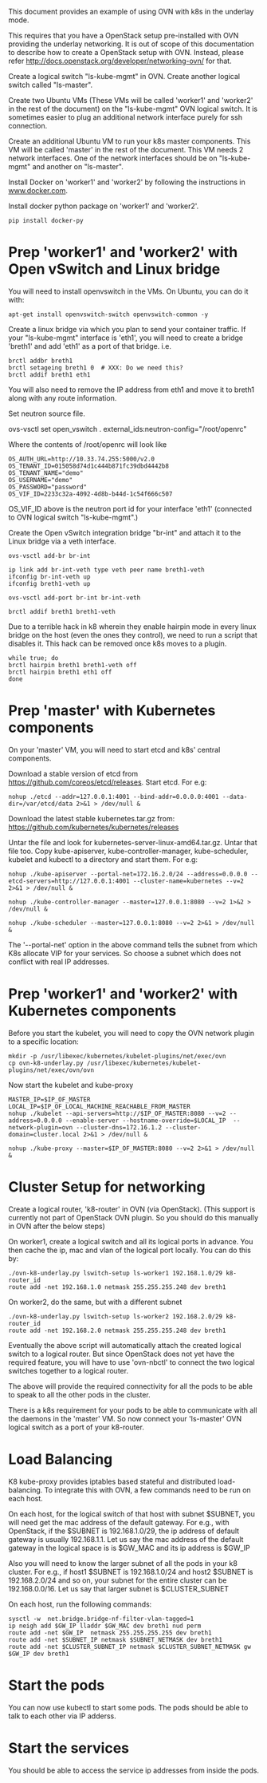 This document provides an example of using OVN with k8s in the underlay mode.

This requires that you have a OpenStack setup pre-installed with OVN
providing the underlay networking.  It is out of scope of this documentation
to describe how to create a OpenStack setup with OVN. Instead, please refer
http://docs.openstack.org/developer/networking-ovn/ for that.

Create a logical switch "ls-kube-mgmt" in OVN. Create another logical switch
called "ls-master".

Create two Ubuntu VMs (These VMs will be called 'worker1' and 'worker2' in
the rest of the document) on the "ls-kube-mgmt" OVN logical switch.  It is
sometimes easier to plug an additional network interface purely for
ssh connection.

Create an additional Ubuntu VM to run your k8s master components. This VM
will be called 'master' in the rest of the document. This VM needs 2 network
interfaces. One of the network interfaces should be on "ls-kube-mgmt" and
another on "ls-master".

Install Docker on 'worker1' and 'worker2' by following the instructions in
www.docker.com.

Install docker python package on 'worker1' and 'worker2'.

```
pip install docker-py
```

Prep 'worker1' and 'worker2' with Open vSwitch and Linux bridge
==============================================================

You will need to install openvswitch in the VMs. On Ubuntu, you can do it with:
```
apt-get install openvswitch-switch openvswitch-common -y
```

Create a linux bridge via which you plan to send your container
traffic. If your "ls-kube-mgmt" interface is 'eth1', you will need to create
a bridge 'breth1' and add 'eth1' as a port of that bridge. i.e.

```
brctl addbr breth1
brctl setageing breth1 0  # XXX: Do we need this?
brctl addif breth1 eth1
```

You will also need to remove the IP address from eth1 and move it to breth1
along with any route information.

Set neutron source file.

ovs-vsctl set open_vswitch . external_ids:neutron-config="/root/openrc"

Where the contents of /root/openrc will look like

```
OS_AUTH_URL=http://10.33.74.255:5000/v2.0
OS_TENANT_ID=015058d74d1c444b871fc39dbd4442b8
OS_TENANT_NAME="demo"
OS_USERNAME="demo"
OS_PASSWORD="password"
OS_VIF_ID=2233c32a-4092-4d8b-b44d-1c54f666c507
```

OS_VIF_ID above is the neutron port id for your interface 'eth1' (connected
to OVN logical switch "ls-kube-mgmt".)

Create the Open vSwitch integration bridge "br-int" and attach it to the
Linux bridge via a veth interface.

```
ovs-vsctl add-br br-int

ip link add br-int-veth type veth peer name breth1-veth
ifconfig br-int-veth up
ifconfig breth1-veth up

ovs-vsctl add-port br-int br-int-veth

brctl addif breth1 breth1-veth
```

Due to a terrible hack in k8 wherein they enable hairpin mode
in every linux bridge on the host (even the ones they control),
we need to run a script that disables it. This hack can be removed
once k8s moves to a plugin.

```
while true; do
brctl hairpin breth1 breth1-veth off
brctl hairpin breth1 eth1 off
done
```

Prep 'master' with Kubernetes components
========================================

On your 'master' VM, you will need to start etcd and k8s' central
components.

Download a stable version of etcd from https://github.com/coreos/etcd/releases.
Start etcd. For e.g:

```
nohup ./etcd --addr=127.0.0.1:4001 --bind-addr=0.0.0.0:4001 --data-dir=/var/etcd/data 2>&1 > /dev/null &
```

Download the latest stable kubernetes.tar.gz from:
https://github.com/kubernetes/kubernetes/releases

Untar the file and look for kubernetes-server-linux-amd64.tar.gz. Untar that
file too. Copy kube-apiserver, kube-controller-manager, kube-scheduler,
kubelet and kubectl to a directory and start them. For e.g:

```
nohup ./kube-apiserver --portal-net=172.16.2.0/24 --address=0.0.0.0 --etcd-servers=http://127.0.0.1:4001 --cluster-name=kubernetes --v=2 2>&1 > /dev/null &

nohup ./kube-controller-manager --master=127.0.0.1:8080 --v=2 1>&2 > /dev/null &

nohup ./kube-scheduler --master=127.0.0.1:8080 --v=2 2>&1 > /dev/null &
```

The '--portal-net' option in the above command tells the subnet from which K8s
allocate VIP for your services. So choose a subnet which does not conflict with
real IP addresses.

Prep 'worker1' and 'worker2' with Kubernetes components
=======================================================

Before you start the kubelet, you will need to copy the OVN network plugin to
a specific location:

```
mkdir -p /usr/libexec/kubernetes/kubelet-plugins/net/exec/ovn
cp ovn-k8-underlay.py /usr/libexec/kubernetes/kubelet-plugins/net/exec/ovn/ovn
```

Now start the kubelet and kube-proxy

```
MASTER_IP=$IP_OF_MASTER
LOCAL_IP=$IP_OF_LOCAL_MACHINE_REACHABLE_FROM_MASTER
nohup ./kubelet --api-servers=http://$IP_OF_MASTER:8080 --v=2 --address=0.0.0.0 --enable-server --hostname-override=$LOCAL_IP  --network-plugin=ovn --cluster-dns=172.16.1.2 --cluster-domain=cluster.local 2>&1 > /dev/null &

nohup ./kube-proxy --master=$IP_OF_MASTER:8080 --v=2 2>&1 > /dev/null &
```

Cluster Setup for networking
===========================

Create a logical router, 'k8-router'  in OVN (via OpenStack).
(This support is currently not part of OpenStack OVN plugin. So you should do
this manually in OVN after the below steps)

On worker1, create a logical switch and all its logical ports in advance. You
then cache the ip, mac and vlan of the logical port locally. You can do this
by:

```
./ovn-k8-underlay.py lswitch-setup ls-worker1 192.168.1.0/29 k8-router_id
route add -net 192.168.1.0 netmask 255.255.255.248 dev breth1
```

On worker2, do the same, but with a different subnet

```
./ovn-k8-underlay.py lswitch-setup ls-worker2 192.168.2.0/29 k8-router_id
route add -net 192.168.2.0 netmask 255.255.255.248 dev breth1
```

Eventually the above script will automatically attach the created logical
switch to a logical router. But since OpenStack does not yet have the
required feature, you will have to use 'ovn-nbctl' to connect the two
logical switches together to a logical router.

The above will provide the required connectivity for all the pods to be
able to speak to all the other pods in the cluster.

There is a k8s requirement for your pods to be able to communicate with
all the daemons in the 'master' VM. So now connect your 'ls-master' OVN
logical switch as a port of your k8-router.

Load Balancing
==============

K8 kube-proxy provides iptables based stateful and distributed load-balancing.
To integrate this with OVN, a few commands need to be run on each host.

On each host, for the logical switch of that host with subnet $SUBNET, you will
need get the mac address of the default gateway. For e.g., with OpenStack, if
the $SUBNET is 192.168.1.0/29, the ip address of default gateway is usually
192.168.1.1.  Let us say the mac address of the default gateway in the logical
space is is $GW_MAC and its ip address is $GW_IP

Also you will need to know the larger subnet of all the pods in your k8
cluster. For e.g., if host1 $SUBNET is 192.168.1.0/24 and host2 $SUBNET is
192.168.2.0/24 and so on, your subnet for the entire cluster can be
192.168.0.0/16. Let us say that larger subnet is $CLUSTER_SUBNET

On each host, run the following commands:

```
sysctl -w  net.bridge.bridge-nf-filter-vlan-tagged=1
ip neigh add $GW_IP lladdr $GW_MAC dev breth1 nud perm
route add -net $GW_IP  netmask 255.255.255.255 dev breth1
route add -net $SUBNET_IP netmask $SUBNET_NETMASK dev breth1
route add -net $CLUSTER_SUBNET_IP netmask $CLUSTER_SUBNET_NETMASK gw $GW_IP dev breth1
```

Start the pods
==============

You can now use kubectl to start some pods. The pods should be able to talk
to each other via IP adderss.

Start the services
==================

You should be able to access the service ip addresses from inside the pods.
